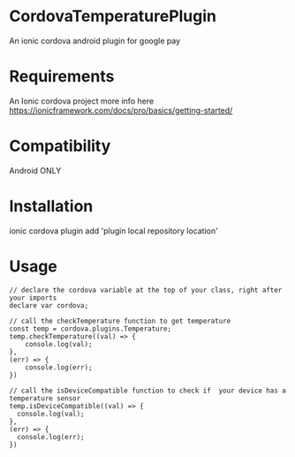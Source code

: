 
# CordovaTemperaturePlugin
An ionic cordova android plugin for google pay

# Requirements
An Ionic cordova project more info here https://ionicframework.com/docs/pro/basics/getting-started/

# Compatibility
Android ONLY

# Installation
ionic cordova plugin add 'plugin local repository location'

# Usage

    // declare the cordova variable at the top of your class, right after your imports
    declare var cordova;

    // call the checkTemperature function to get temperature
    const temp = cordova.plugins.Temperature;
    temp.checkTemperature((val) => {
        console.log(val);
    },
    (err) => {
        console.log(err);
    })

    // call the isDeviceCompatible function to check if  your device has a temperature sensor
    temp.isDeviceCompatible((val) => {
      console.log(val);
    },
    (err) => {
      console.log(err);
    })

